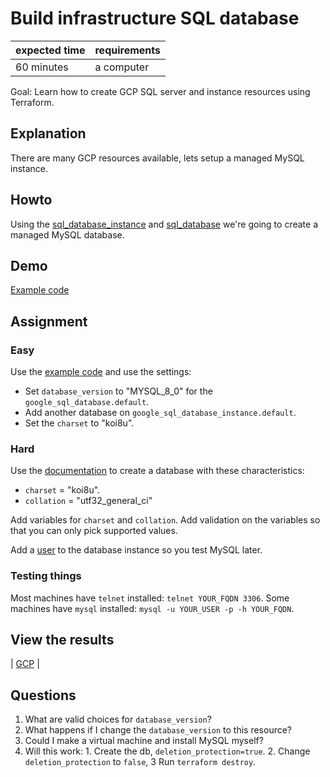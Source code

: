 # Build infrastructure SQL database

|expected time|requirements|
|-------------|------------|
| 60 minutes  | a computer |

Goal: Learn how to create GCP SQL server and instance resources using Terraform.

## Explanation

There are many GCP resources available, lets setup a managed MySQL instance.

## Howto

Using the [sql_database_instance](https://registry.terraform.io/providers/hashicorp/google/latest/docs/resources/sql_database_instance) and [sql_database](https://registry.terraform.io/providers/hashicorp/google/latest/docs/resources/sql_database) we're going to create a managed MySQL database.

## Demo

[Example code](https://github.com/robertdebock/terraform-gcp-database)

## Assignment

### Easy

Use the [example code](https://github.com/robertdebock/terraform-gcp-database) and use the settings:

- Set `database_version` to "MYSQL_8_0" for the `google_sql_database.default`.
- Add another database on `google_sql_database_instance.default`.
- Set the `charset` to "koi8u".

### Hard

Use the [documentation](https://registry.terraform.io/providers/hashicorp/google/latest/docs/resources/sql_database) to create a database with these characteristics:

- `charset` = "koi8u".
- `collation` = "utf32_general_ci"

Add variables for `charset` and `collation`.
Add validation on the variables so that you can only pick supported values.

Add a [user](https://registry.terraform.io/providers/hashicorp/google/latest/docs/resources/sql_user) to the database instance so you test MySQL later.

### Testing things

Most machines have `telnet` installed: `telnet YOUR_FQDN 3306`.
Some machines have `mysql` installed: `mysql -u YOUR_USER -p -h YOUR_FQDN`.

## View the results

| [GCP](https://console.cloud.google.com/sql/instances) |

## Questions

1. What are valid choices for `database_version`?
2. What happens if I change the `database_version` to this resource?
3. Could I make a virtual machine and install MySQL myself?
4. Will this work: 1. Create the db, `deletion_protection=true`. 2. Change `deletion_protection` to `false`, 3 Run `terraform destroy`.
